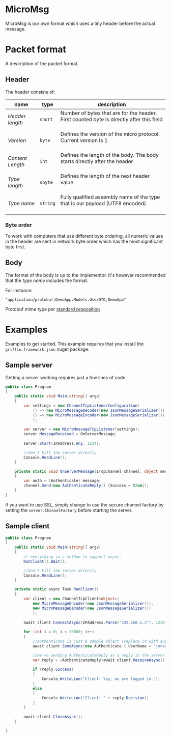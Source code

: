 ﻿MicroMsg
========

MicroMsg is our own format which uses a tiny header before the actual message.

# Packet format

A description of the packet format.

## Header

The header consists of:

name | type | description
---- | ---- | -----------
*Header length* | `short` | Number of bytes that are for the header. First counted byte is directly after this field<br><br>
*Version* | `byte` | Defines the version of the micro protocol. Current version is 1<br><br>
*Content Length* | `int` | Defines the length of the body. The body starts directly after the header<br><br>
*Type length* | `sbyte` | Defines the length of the next header value<br><br>
*Type name* | `string` | Fully qualified assembly name of the type that is our payload (UTF8 encoded)<br><br>

### Byte order 

To work with computers that use different byte ordering, all numeric values in the header are sent in network byte order which has the most significant byte first.

## Body

The format of the body is up to the implementor. It's however recommended that the *type name* includes the format. 

For instance:

    "application/protobuf;DemoApp.Models.UserDTO,DemoApp"

Protobuf mime type per [standard proposition](http://tools.ietf.org/html/draft-rfernando-protocol-buffers-00)

# Examples

Examples to get started. This example requires that you install the `griffin.framework.json` nuget package.

## Sample server

Getting a server working requires just a few lines of code:

```csharp
public class Program
{
    public static void Main(string[] argv)
    {
        var settings = new ChannelTcpListenerConfiguration(
            () => new MicroMessageDecoder(new JsonMessageSerializer()),
            () => new MicroMessageEncoder(new JsonMessageSerializer())
            );
 
        var server = new MicroMessageTcpListener(settings);
        server.MessageReceived = OnServerMessage;
 
        server.Start(IPAddress.Any, 1234);	

        //don't kill the server directly
        Console.ReadLine();
    }

    private static void OnServerMessage(ITcpChannel channel, object message)
    {
        var auth = (Authenticate) message;
        channel.Send(new AuthenticateReply() {Success = true});
    }
}
```

If you want to use SSL, simply change to use the secure channel factory by setting the `server.ChannelFactory` before starting the server.

## Sample client

```csharp
public class Program
{
    public static void Main(string[] argv)
    {
        // everything in a method to support async.
        RunClient().Wait();

        //don't kill the server directly
        Console.ReadLine();
    }

    private static async Task RunClient()
    {
        var client = new ChannelTcpClient<object>(
            new MicroMessageEncoder(new JsonMessageSerializer()),
            new MicroMessageDecoder(new JsonMessageSerializer())
            );
 
        await client.ConnectAsync(IPAddress.Parse("192.168.1.3"), 1234);
 
        for (int i = 0; i < 20000; i++)
        {
            //authenticate is just a sample object (replace it with any of your own classes).
            await client.SendAsync(new Authenticate { UserName = "jonas", Password = "king123" });

            //we've sending AuthenticateReply as a reply in the server.
            var reply = (AuthenticateReply)await client.ReceiveAsync();
 
            if (reply.Success)
            {
                Console.WriteLine("Client: Yay, we are logged in.");
            }
            else
            {
                Console.WriteLine("Client: " + reply.Decision);
            }
        }
 
        await client.CloseAsync();
    }

}
```